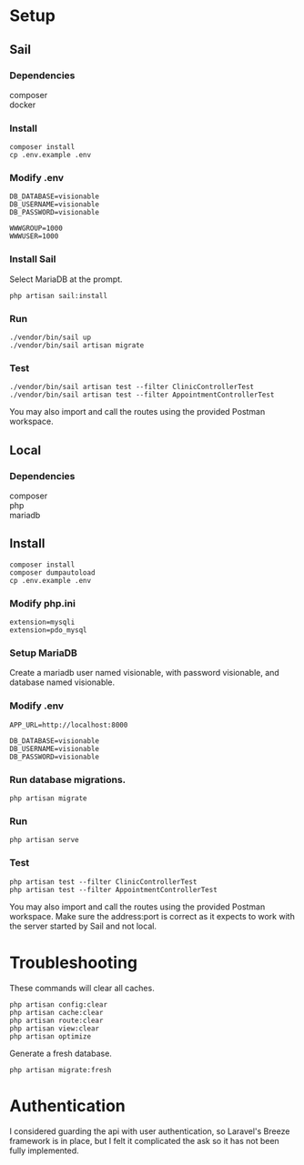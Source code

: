 # Setup

## Sail

### Dependencies

composer<br>
docker<br>

### Install

```
composer install
cp .env.example .env
```

### Modify .env

```
DB_DATABASE=visionable
DB_USERNAME=visionable
DB_PASSWORD=visionable

WWWGROUP=1000
WWWUSER=1000
```

### Install Sail

Select MariaDB at the prompt.

```
php artisan sail:install
```

### Run

```
./vendor/bin/sail up
./vendor/bin/sail artisan migrate
```

### Test

```
./vendor/bin/sail artisan test --filter ClinicControllerTest
./vendor/bin/sail artisan test --filter AppointmentControllerTest
```

You may also import and call the routes using the provided Postman workspace.

## Local

### Dependencies

composer<br>
php<br>
mariadb<br>

## Install

```
composer install
composer dumpautoload
cp .env.example .env
```

### Modify php.ini

```
extension=mysqli
extension=pdo_mysql
```

### Setup MariaDB

Create a mariadb user named visionable, with password visionable, and database named visionable.

### Modify .env

```
APP_URL=http://localhost:8000

DB_DATABASE=visionable
DB_USERNAME=visionable
DB_PASSWORD=visionable
```

### Run database migrations.

```
php artisan migrate
```

### Run

```
php artisan serve
```

### Test

```
php artisan test --filter ClinicControllerTest
php artisan test --filter AppointmentControllerTest
```

You may also import and call the routes using the provided Postman workspace. Make sure the address:port is correct as it expects to work with the server started by Sail and not local.

# Troubleshooting

These commands will clear all caches.

```
php artisan config:clear
php artisan cache:clear
php artisan route:clear
php artisan view:clear
php artisan optimize
```

Generate a fresh database.

```
php artisan migrate:fresh
```

# Authentication

I considered guarding the api with user authentication, so Laravel's Breeze framework is in place, but I felt it complicated the ask so it has not been fully implemented.
